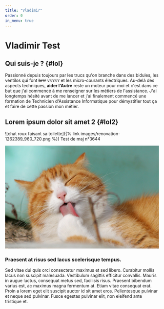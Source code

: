 ```yaml
---
title: "Vladimir"
order: 0
in_menu: true
---
```

# Vladimir Test

## Qui suis-je ? {#lol}

Passionné depuis toujours par les trucs qu'on branche dans des bidules, les ventilos qui font ~~brrr~~  _vrrrrrr_ et les micro-courants électriques. Au-delà des aspects techniques, **aider l'Autre** reste un moteur pour moi et c'est dans ce but que j'ai commencé à me renseigner sur les métiers de l'assistance. 
J'ai longtemps hésité avant de me lancer et j'ai finalement commencé une formation de Technicien d'Assistance Informatique pour démystifier tout ça et faire de cette passion mon métier.

## Lorem ipsum dolor sit amet 2 {#lol2}

![chat roux faisant sa toilette]({% link images/renovation-1262389_960_720.png %})
Test de maj n°3644

<img src="images/cat-323262_1920.jpg" data-title="SUPER TEXT">

### Praesent at risus sed lacus scelerisque tempus. 

Sed vitae dui quis orci consectetur maximus et sed libero. Curabitur mollis lacus non suscipit malesuada. Vestibulum sagittis efficitur convallis. Mauris in augue luctus, consequat metus sed, facilisis risus. Praesent bibendum varius est, ac maximus magna fermentum at. Etiam vitae consequat erat. Proin a lorem eget elit suscipit auctor id sit amet eros. Pellentesque pulvinar et neque sed pulvinar. Fusce egestas pulvinar elit, non eleifend ante tristique et. 